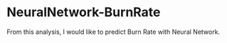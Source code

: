 # NeuralNetwork-BurnRate
From this analysis, I would like to predict Burn Rate with Neural Network.
